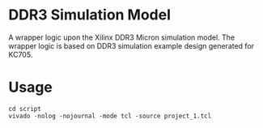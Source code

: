 # DDR3 Simulation Model
A wrapper logic upon the Xilinx DDR3 Micron simulation model.
The wrapper logic is based on DDR3 simulation example design generated for KC705.

# Usage
```shell
cd script
vivado -nolog -nojournal -mode tcl -source project_1.tcl
```
